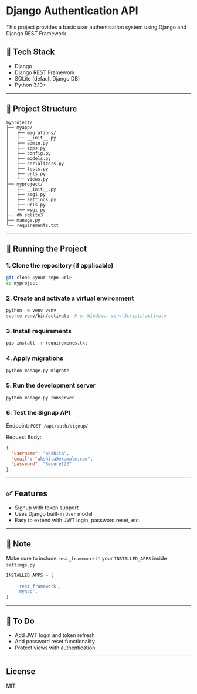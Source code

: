 
# Django Authentication API

This project provides a basic user authentication system using Django and Django REST Framework.

## 🔧 Tech Stack

- Django
- Django REST Framework
- SQLite (default Django DB)
- Python 3.10+

---

## 📁 Project Structure

```
myproject/
├── myapp/
│   ├── migrations/
│   ├── __init__.py
│   ├── admin.py
│   ├── apps.py
│   ├── config.py
│   ├── models.py
│   ├── serializers.py
│   ├── tests.py
│   ├── urls.py
│   └── views.py
├── myproject/
│   ├── __init__.py
│   ├── asgi.py
│   ├── settings.py
│   ├── urls.py
│   └── wsgi.py
├── db.sqlite3
├── manage.py
└── requirements.txt
```

---

## 🚀 Running the Project

### 1. Clone the repository (if applicable)

```bash
git clone <your-repo-url>
cd myproject
```

### 2. Create and activate a virtual environment

```bash
python -m venv venv
source venv/bin/activate  # on Windows: venv\Scripts\activate
```

### 3. Install requirements

```bash
pip install -r requirements.txt
```

### 4. Apply migrations

```bash
python manage.py migrate
```

### 5. Run the development server

```bash
python manage.py runserver
```

### 6. Test the Signup API

Endpoint: `POST /api/auth/signup/`

Request Body:
```json
{
  "username": "akshita",
  "email": "akshita@example.com",
  "password": "Secure123"
}
```

---

## ✅ Features

- Signup with token support
- Uses Django built-in `User` model
- Easy to extend with JWT login, password reset, etc.

---

## 📌 Note

Make sure to include `rest_framework` in your `INSTALLED_APPS` inside `settings.py`.

```python
INSTALLED_APPS = [
    ...
    'rest_framework',
    'myapp',
]
```

---

## 🧩 To Do

- Add JWT login and token refresh
- Add password reset functionality
- Protect views with authentication

---

## License

MIT
